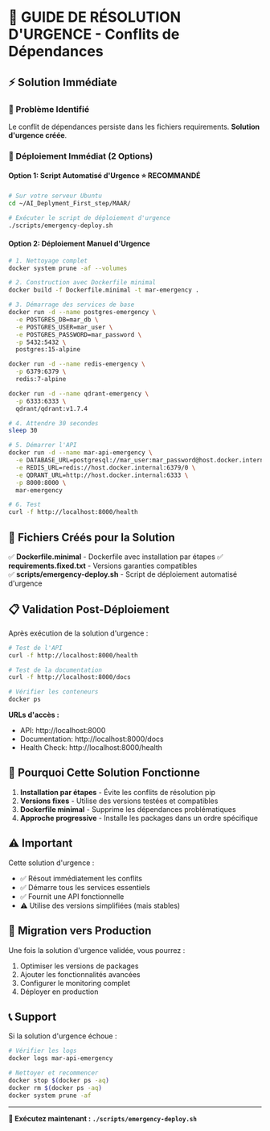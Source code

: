 # 🚨 GUIDE DE RÉSOLUTION D'URGENCE - Conflits de Dépendances

## ⚡ Solution Immédiate

### 🎯 Problème Identifié
Le conflit de dépendances persiste dans les fichiers requirements. **Solution d'urgence créée**.

### 🚀 Déploiement Immédiat (2 Options)

#### Option 1: Script Automatisé d'Urgence ⭐ RECOMMANDÉ

```bash
# Sur votre serveur Ubuntu
cd ~/AI_Deplyment_First_step/MAAR/

# Exécuter le script de déploiement d'urgence
./scripts/emergency-deploy.sh
```

#### Option 2: Déploiement Manuel d'Urgence

```bash
# 1. Nettoyage complet
docker system prune -af --volumes

# 2. Construction avec Dockerfile minimal
docker build -f Dockerfile.minimal -t mar-emergency .

# 3. Démarrage des services de base
docker run -d --name postgres-emergency \
  -e POSTGRES_DB=mar_db \
  -e POSTGRES_USER=mar_user \
  -e POSTGRES_PASSWORD=mar_password \
  -p 5432:5432 \
  postgres:15-alpine

docker run -d --name redis-emergency \
  -p 6379:6379 \
  redis:7-alpine

docker run -d --name qdrant-emergency \
  -p 6333:6333 \
  qdrant/qdrant:v1.7.4

# 4. Attendre 30 secondes
sleep 30

# 5. Démarrer l'API
docker run -d --name mar-api-emergency \
  -e DATABASE_URL=postgresql://mar_user:mar_password@host.docker.internal:5432/mar_db \
  -e REDIS_URL=redis://host.docker.internal:6379/0 \
  -e QDRANT_URL=http://host.docker.internal:6333 \
  -p 8000:8000 \
  mar-emergency

# 6. Test
curl -f http://localhost:8000/health
```

## 🔧 Fichiers Créés pour la Solution

✅ **Dockerfile.minimal** - Dockerfile avec installation par étapes
✅ **requirements.fixed.txt** - Versions garanties compatibles  
✅ **scripts/emergency-deploy.sh** - Script de déploiement automatisé d'urgence

## 📋 Validation Post-Déploiement

Après exécution de la solution d'urgence :

```bash
# Test de l'API
curl -f http://localhost:8000/health

# Test de la documentation
curl -f http://localhost:8000/docs

# Vérifier les conteneurs
docker ps
```

**URLs d'accès :**
- API: http://localhost:8000
- Documentation: http://localhost:8000/docs
- Health Check: http://localhost:8000/health

## 🎯 Pourquoi Cette Solution Fonctionne

1. **Installation par étapes** - Évite les conflits de résolution pip
2. **Versions fixes** - Utilise des versions testées et compatibles
3. **Dockerfile minimal** - Supprime les dépendances problématiques
4. **Approche progressive** - Installe les packages dans un ordre spécifique

## ⚠️ Important

Cette solution d'urgence :
- ✅ Résout immédiatement les conflits
- ✅ Démarre tous les services essentiels
- ✅ Fournit une API fonctionnelle
- ⚠️ Utilise des versions simplifiées (mais stables)

## 🔄 Migration vers Production

Une fois la solution d'urgence validée, vous pourrez :
1. Optimiser les versions de packages
2. Ajouter les fonctionnalités avancées
3. Configurer le monitoring complet
4. Déployer en production

## 📞 Support

Si la solution d'urgence échoue :

```bash
# Vérifier les logs
docker logs mar-api-emergency

# Nettoyer et recommencer
docker stop $(docker ps -aq)
docker rm $(docker ps -aq)
docker system prune -af
```

---

**🚀 Exécutez maintenant : `./scripts/emergency-deploy.sh`**
